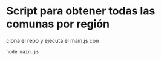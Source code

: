 # Script para obtener todas las comunas por región

clona el repo y ejecuta el main.js con
```
node main.js
```
